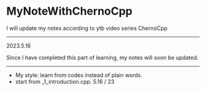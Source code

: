 # MyNoteWithChernoCpp
I will update my notes according to ytb video series ChernoCpp

---
2023.5.16

Since I have completed this part of learning, my notes will soon be updated.

---

* My style: learn from codes instead of plain words.
* start from _1_introduction.cpp.  5.16 / 23
